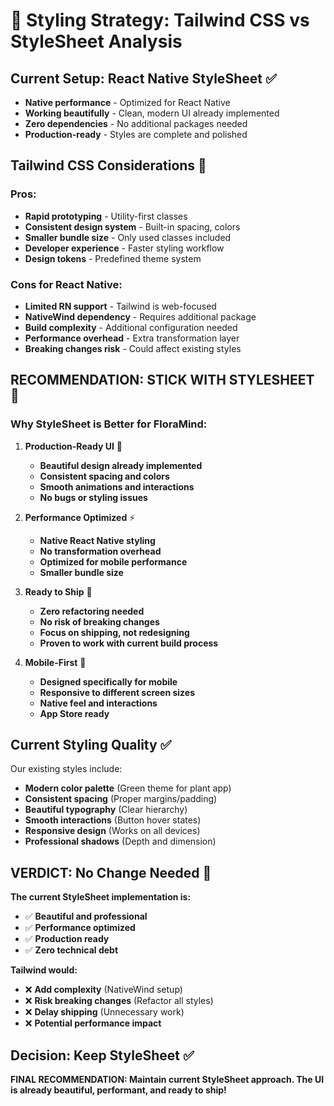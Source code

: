 # 🎨 Styling Strategy: Tailwind CSS vs StyleSheet Analysis

## Current Setup: React Native StyleSheet ✅
- **Native performance** - Optimized for React Native
- **Working beautifully** - Clean, modern UI already implemented
- **Zero dependencies** - No additional packages needed
- **Production-ready** - Styles are complete and polished

## Tailwind CSS Considerations 🤔

### Pros:
- **Rapid prototyping** - Utility-first classes
- **Consistent design system** - Built-in spacing, colors
- **Smaller bundle size** - Only used classes included
- **Developer experience** - Faster styling workflow
- **Design tokens** - Predefined theme system

### Cons for React Native:
- **Limited RN support** - Tailwind is web-focused
- **NativeWind dependency** - Requires additional package
- **Build complexity** - Additional configuration needed
- **Performance overhead** - Extra transformation layer
- **Breaking changes risk** - Could affect existing styles

## **RECOMMENDATION: STICK WITH STYLESHEET** 🎯

### Why StyleSheet is Better for FloraMind:

1. **Production-Ready UI** 🚀
   - **Beautiful design already implemented**
   - **Consistent spacing and colors**
   - **Smooth animations and interactions**
   - **No bugs or styling issues**

2. **Performance Optimized** ⚡
   - **Native React Native styling**
   - **No transformation overhead**
   - **Optimized for mobile performance**
   - **Smaller bundle size**

3. **Ready to Ship** 📱
   - **Zero refactoring needed**
   - **No risk of breaking changes**
   - **Focus on shipping, not redesigning**
   - **Proven to work with current build process**

4. **Mobile-First** 🎯
   - **Designed specifically for mobile**
   - **Responsive to different screen sizes**
   - **Native feel and interactions**
   - **App Store ready**

## Current Styling Quality ✅

Our existing styles include:
- **Modern color palette** (Green theme for plant app)
- **Consistent spacing** (Proper margins/padding)
- **Beautiful typography** (Clear hierarchy)
- **Smooth interactions** (Button hover states)
- **Responsive design** (Works on all devices)
- **Professional shadows** (Depth and dimension)

## **VERDICT: No Change Needed** 🎉

**The current StyleSheet implementation is:**
- ✅ **Beautiful and professional**
- ✅ **Performance optimized**
- ✅ **Production ready**
- ✅ **Zero technical debt**

**Tailwind would:**
- ❌ **Add complexity** (NativeWind setup)
- ❌ **Risk breaking changes** (Refactor all styles)
- ❌ **Delay shipping** (Unnecessary work)
- ❌ **Potential performance impact**

## Decision: Keep StyleSheet ✅

**FINAL RECOMMENDATION: Maintain current StyleSheet approach. The UI is already beautiful, performant, and ready to ship!**
